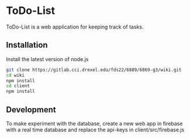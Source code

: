 # ToDo-List

ToDo-List is a web application for keeping track of tasks.

## Installation

Install the latest version of node.js

```bash
git clone https://gitlab.cci.drexel.edu/fds22/6889/6869-g3/wiki.git
cd wiki
npm install
cd client
npm install
```

## Development

To make experiment with the database, create a new web app in firebase with a real time database and replace the api-keys in client/src/firebase.js